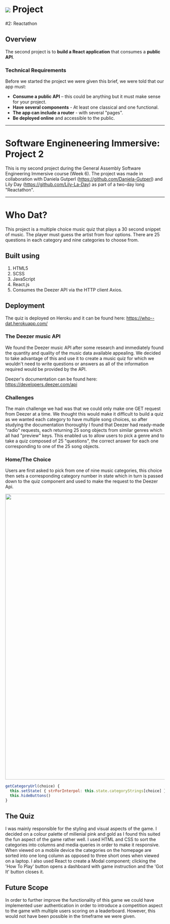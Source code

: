 # ![](https://ga-dash.s3.amazonaws.com/production/assets/logo-9f88ae6c9c3871690e33280fcf557f33.png) Project

#2: Reactathon

## Overview

The second project is to  **build a React application** that consumes a **public API**.

### Technical Requirements

Before we started the project we were given this brief, we were told that our app must:

* **Consume a public API** – this could be anything but it must make sense for your project.
* **Have several components** - At least one classical and one functional.
* **The app can include a router** - with several "pages".
* **Be deployed online** and accessible to the public.
---
# Software Engineneering Immersive: Project 2
This is my second project during the General Assembly Software Engineering Immersive course (Week 6). The project was made in collaboration with Daniela Gutperl (https://github.com/Daniela-Gutperl) and Lily Day (https://github.com/Lily-La-Day) as part of a two-day long "Reactathon".

---

# Who Dat?

This project is a multiple choice music quiz that plays a 30 second snippet of music. The player must guess the artist from four options. There are 25 questions in each category and nine categories to choose from.


## Built using

1. HTML5
2. SCSS
3. JavaScript
4. React.js
5. Consumes the Deezer API via the HTTP client Axios.


## Deployment

The quiz is deployed on Heroku and it can be found here: https://who--dat.herokuapp.com/


### The Deezer music API

We found the Deezer music API after some research and immediately found the quantity and quality of the music data available appealing. We decided to take advantage of this and use it to create a music quiz for which we wouldn't need to write questions or answers as all of the information required would be provided by the API.

Deezer's documentation can be found here: https://developers.deezer.com/api


### Challenges

The main challenge we had was that we could only make one GET request from Deezer at a time. We thought this would make it difficult to build a quiz as we wanted each category to have multiple song choices, so after studying the documentation thoroughly I found that Deezer had ready-made "radio" requests, each returning 25 song objects from similar genres which all had "preview" keys. This enabled us to allow users to pick a genre and to take a quiz composed of 25 "questions", the correct answer for each one corresponding to one of the 25 song objects.

### Home/The Choice

Users are first asked to pick from one of nine music categories, this choice then sets a corresponding category number in state which in turn is passed down to the quiz component and used to make the request to the Deezer Api.

<img src="src/assets/home.png" width="900">

```js
getCategoryUrl(choice) {
  this.setState( { strForInterpol: this.state.categoryStrings[choice] })
  this.hideButtons()
}
```

## The Quiz

I was mainly responsible for the styling and visual aspects of the game. I decided on a colour palette of millenial pink and gold as I found this suited the fun aspect of the game rather well. I used HTML and CSS to sort the categories into columns and media queries in order to make it responsive. When viewed on a mobile device the categories on the homepage are sorted into one long column as opposed to three short ones when viewed on a laptop. I also used React to create a Modal component; clicking the 'How To Play' button opens a dashboard with game instruction and the 'Got It' button closes it.

## Future Scope
In order to further improve the functionality of this game we could have implemented user authentication in order to introduce a competition aspect to the game with multiple users scoring on a leaderboard. However, this would not have been possible in the timeframe we were given.

